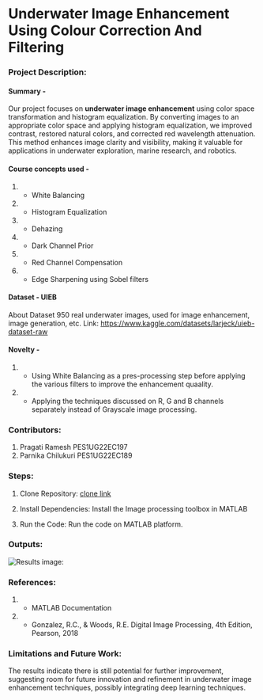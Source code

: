 # Underwater Image Enhancement Using Colour Correction And Filtering

### Project Description:
#### Summary -  
Our project focuses on **underwater image enhancement** using color space transformation and histogram equalization. By converting images to an appropriate color space and applying histogram equalization, we improved contrast, restored natural colors, and corrected red wavelength attenuation. This method enhances image clarity and visibility, making it valuable for applications in underwater exploration, marine research, and robotics.

#### Course concepts used - 
1. - White Balancing
2. - Histogram Equalization
3. - Dehazing
4. - Dark Channel Prior
5. - Red Channel Compensation
6. - Edge Sharpening using Sobel filters
   
#### Dataset - UIEB
About Dataset
950 real underwater images, used for image enhancement, image generation, etc.
Link: https://www.kaggle.com/datasets/larjeck/uieb-dataset-raw
#### Novelty - 
1. - Using White Balancing as a pres-processing step before applying the various filters to improve the enhancement quaality.
2. - Applying the techniques discussed on R, G and B channels separately instead of Grayscale image processing.
   
### Contributors:
1. Pragati Ramesh PES1UG22EC197
2. Parnika Chilukuri PES1UG22EC189

### Steps:
1. Clone Repository:
 [clone link](https://github.com/Digital-Image-Processing-PES-ECE/Underwater_Image_Enhancement_using_colour_correction_and_filtering.git)

2. Install Dependencies:
 Install the Image processing toolbox in MATLAB

3. Run the Code:
 Run the code on MATLAB platform.

### Outputs:
![Results image:](outputs/output_img.png)

### References:
1. - MATLAB Documentation
2. - Gonzalez, R.C., & Woods, R.E. Digital Image Processing, 4th Edition, Pearson, 2018
   
### Limitations and Future Work:
The results indicate there is still potential for further improvement, 
suggesting room for future innovation and refinement in underwater image enhancement 
techniques, possibly integrating deep learning techniques.
